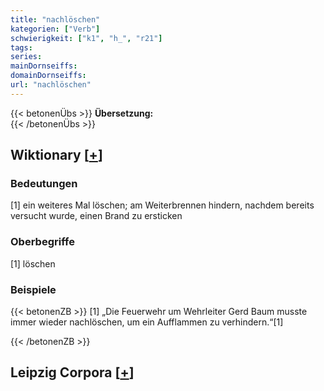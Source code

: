 ```yaml
---
title: "nachlöschen"
kategorien: ["Verb"]
schwierigkeit: ["k1", "h_", "r21"]
tags:
series:
mainDornseiffs:
domainDornseiffs:
url: "nachlöschen"
---
```


{{< betonenÜbs >}}
**Übersetzung:**  
{{< /betonenÜbs >}}

## Wiktionary [[+](https://de.wiktionary.org/wiki/nachlöschen)]

### Bedeutungen
[1] ein weiteres Mal löschen; am Weiterbrennen hindern, nachdem bereits versucht wurde, einen Brand zu ersticken  

### Oberbegriffe
[1] löschen  

### Beispiele
{{< betonenZB >}}
[1] „Die Feuerwehr um Wehrleiter Gerd Baum musste immer wieder nachlöschen, um ein Aufflammen zu verhindern.“[1]  

{{< /betonenZB >}}

## Leipzig Corpora [[+](https://corpora.uni-leipzig.de/en/res?word=nachlöschen&corpusId=deu_newscrawl-public_2018)]

